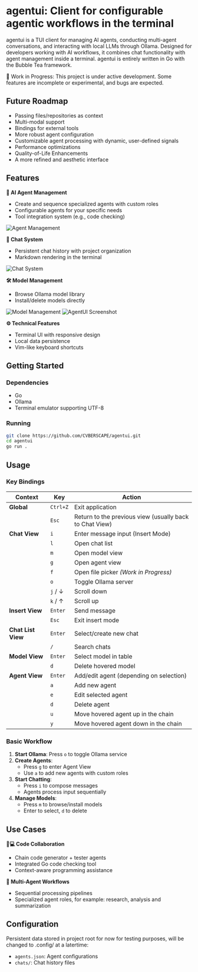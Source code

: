# agentui: Client for configurable agentic workflows in the terminal

agentui is a TUI client for managing AI agents, conducting multi-agent conversations, and interacting with local LLMs through Ollama. Designed for developers working with AI workflows, it combines chat functionality with agent management inside a terminal. agentui is entirely written in Go with the Bubble Tea framework.

🚧 Work in Progress: This project is under active development. Some features are incomplete or experimental, and bugs are expected.

## Future Roadmap

- Passing files/repositories as context
- Multi-modal support
- Bindings for external tools
- More robust agent configuration
- Customizable agent processing with dynamic, user-defined signals
- Performance optimizations
- Quality-of-Life Enhancements
- A more refined and aesthetic interface

## Features

**🤖 AI Agent Management**

- Create and sequence specialized agents with custom roles
- Configurable agents for your specific needs
- Tool integration system (e.g., code checking)

![Agent Management](media/agent_management.png)

**💬 Chat System**

- Persistent chat history with project organization
- Markdown rendering in the terminal

![Chat System](media/chat_system.png)

**🛠️ Model Management**

- Browse Ollama model library
- Install/delete models directly

![Model Management](media/model_management.png)
![AgentUI Screenshot](media/screenshot1.png)

**⚙️ Technical Features**

- Terminal UI with responsive design
- Local data persistence
- Vim-like keyboard shortcuts

## Getting Started

### Dependencies

- Go
- Ollama
- Terminal emulator supporting UTF-8

### Running

```bash
git clone https://github.com/CVBERSCAPE/agentui.git
cd agentui
go run .
```

## Usage

### Key Bindings

| **Context**        | **Key**  | **Action**                                              |
| ------------------ | -------- | ------------------------------------------------------- |
| **Global**         | `Ctrl+Z` | Exit application                                        |
|                    | `Esc`    | Return to the previous view (usually back to Chat View) |
| **Chat View**      | `i`      | Enter message input (Insert Mode)                       |
|                    | `l`      | Open chat list                                          |
|                    | `m`      | Open model view                                         |
|                    | `g`      | Open agent view                                         |
|                    | `f`      | Open file picker _(Work in Progress)_                   |
|                    | `o`      | Toggle Ollama server                                    |
|                    | `j` / ↓  | Scroll down                                             |
|                    | `k` / ↑  | Scroll up                                               |
| **Insert View**    | `Enter`  | Send message                                            |
|                    | `Esc`    | Exit insert mode                                        |
| **Chat List View** | `Enter`  | Select/create new chat                                  |
|                    | `/`      | Search chats                                            |
| **Model View**     | `Enter`  | Select model in table                                   |
|                    | `d`      | Delete hovered model                                    |
| **Agent View**     | `Enter`  | Add/edit agent (depending on selection)                 |
|                    | `a`      | Add new agent                                           |
|                    | `e`      | Edit selected agent                                     |
|                    | `d`      | Delete agent                                            |
|                    | `u`      | Move hovered agent up in the chain                      |
|                    | `y`      | Move hovered agent down in the chain                    |

### Basic Workflow

1. **Start Ollama**: Press `o` to toggle Ollama service
2. **Create Agents**:
   - Press `g` to enter Agent View
   - Use `a` to add new agents with custom roles
3. **Start Chatting**:
   - Press `i` to compose messages
   - Agents process input sequentially
4. **Manage Models**:
   - Press `m` to browse/install models
   - Enter to select, `d` to delete

## Use Cases

**👩💻 Code Collaboration**

- Chain code generator + tester agents
- Integrated Go code checking tool
- Context-aware programming assistance

**🔄 Multi-Agent Workflows**

- Sequential processing pipelines
- Specialized agent roles, for example: research, analysis and summarization

## Configuration

Persistent data stored in project root for now for testing purposes, will be changed to .config/ at a latertime:

- `agents.json`: Agent configurations
- `chats/`: Chat history files
